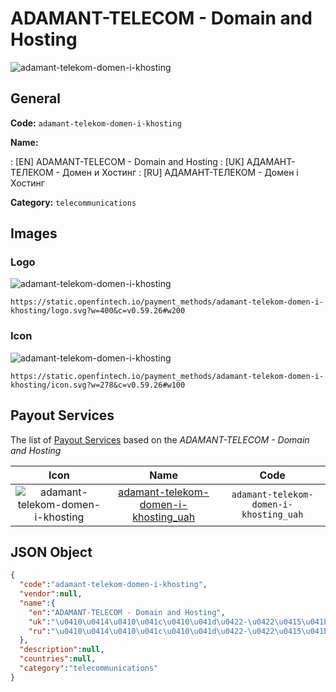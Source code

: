 
# ADAMANT-TELECOM - Domain and Hosting 
![adamant-telekom-domen-i-khosting](https://static.openfintech.io/payment_methods/adamant-telekom-domen-i-khosting/logo.svg?w=400&c=v0.59.26#w200)  

## General 
**Code:** `adamant-telekom-domen-i-khosting` 
 
**Name:** 
 
:	[EN] ADAMANT-TELECOM - Domain and Hosting 
:	[UK] АДАМАНТ-ТЕЛЕКОМ - Домен и Хостинг 
:	[RU] АДАМАНТ-ТЕЛЕКОМ - Домен і Хостинг 
 
**Category:** `telecommunications` 
 

## Images 

### Logo 
![adamant-telekom-domen-i-khosting](https://static.openfintech.io/payment_methods/adamant-telekom-domen-i-khosting/logo.svg?w=400&c=v0.59.26#w200)  

```
https://static.openfintech.io/payment_methods/adamant-telekom-domen-i-khosting/logo.svg?w=400&c=v0.59.26#w200
```  

### Icon 
![adamant-telekom-domen-i-khosting](https://static.openfintech.io/payment_methods/adamant-telekom-domen-i-khosting/icon.svg?w=278&c=v0.59.26#w100)  

```
https://static.openfintech.io/payment_methods/adamant-telekom-domen-i-khosting/icon.svg?w=278&c=v0.59.26#w100
```  

## Payout Services 
 
The list of [Payout Services](/payout-services/) based on the _ADAMANT-TELECOM - Domain and Hosting_ 

|Icon|Name|Code| 
|:---:|:---:|:---:| 
|![adamant-telekom-domen-i-khosting](https://static.openfintech.io/payout_methods/adamant-telekom-domen-i-khosting/icon.svg?w=278&c=v0.59.26#w40) |[adamant-telekom-domen-i-khosting_uah](/payout-services/adamant-telekom-domen-i-khosting_uah/)|`adamant-telekom-domen-i-khosting_uah`| 
 

## JSON Object 

```json
{
  "code":"adamant-telekom-domen-i-khosting",
  "vendor":null,
  "name":{
    "en":"ADAMANT-TELECOM - Domain and Hosting",
    "uk":"\u0410\u0414\u0410\u041c\u0410\u041d\u0422-\u0422\u0415\u041b\u0415\u041a\u041e\u041c - \u0414\u043e\u043c\u0435\u043d \u0438 \u0425\u043e\u0441\u0442\u0438\u043d\u0433",
    "ru":"\u0410\u0414\u0410\u041c\u0410\u041d\u0422-\u0422\u0415\u041b\u0415\u041a\u041e\u041c - \u0414\u043e\u043c\u0435\u043d \u0456 \u0425\u043e\u0441\u0442\u0438\u043d\u0433"
  },
  "description":null,
  "countries":null,
  "category":"telecommunications"
}
```  
